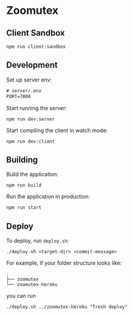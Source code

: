 # Zoomutex

## Client Sandbox

```shell
npm run client:sandbox
```

## Development

Set up server env:

```txt
# server/.env
PORT=7000
```

Start running the server:

```shell
npm run dev:server
```

Start compiling the client in watch mode:

```shell
npm run dev:client
```

## Building

Build the application:

```shell
npm run build
```

Run the application in production:

```shell
npm run start
```

## Deploy

To deploy, run `deploy.sh`:

```shell
./deploy.sh <target-dir> <commit-message>
```

For example, if your folder structure looks like:

```
.
├── zoomutex
└── zoomutex-heroku
```

you can run

```shell
./deploy.sh ../zoomutex-heroku "fresh deploy"
```
